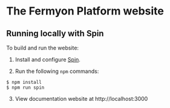 # The Fermyon Platform website

## Running locally with Spin

To build and run the website:

1. Install and configure [Spin](https://developer.fermyon.com/spin).

2. Run the following `npm` commands:

```
$ npm install
$ npm run spin
```

3. View documentation website at http://localhost:3000
